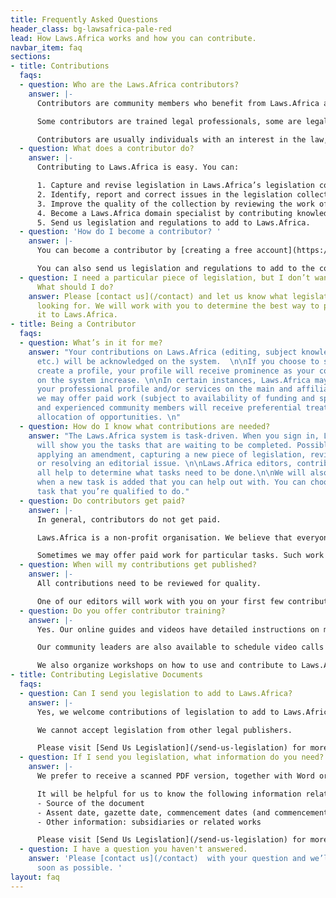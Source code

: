 ```yaml
---
title: Frequently Asked Questions
header_class: bg-lawsafrica-pale-red
lead: How Laws.Africa works and how you can contribute.
navbar_item: faq
sections:
- title: Contributions
  faqs:
  - question: Who are the Laws.Africa contributors?
    answer: |-
      Contributors are community members who benefit from Laws.Africa and have chosen to contribute some of their time or resources to help grow and maintain the Laws.Africa legislation collection. In turn, contributors benefit from the broad collection of legislation available through Laws.Africa and our partners.

      Some contributors are trained legal professionals, some are legal editors who have been working with legislation for many years, while others are open data advocates that believe in the power of free access to law.

      Contributors are usually individuals with an interest in the law, and anyone can become a contributor.
  - question: What does a contributor do?
    answer: |-
      Contributing to Laws.Africa is easy. You can:

      1. Capture and revise legislation in Laws.Africa’s legislation collection.
      2. Identify, report and correct issues in the legislation collection.
      3. Improve the quality of the collection by reviewing the work of other contributors.
      4. Become a Laws.Africa domain specialist by contributing knowledge and legislative updates in subject-matter collections, such as the Environment or Health.
      5. Send us legislation and regulations to add to Laws.Africa.
  - question: 'How do I become a contributor? '
    answer: |-
      You can become a contributor by [creating a free account](https://edit.laws.africa/accounts/login/). We’ll help you learn what you need to know and get you started.

      You can also send us legislation and regulations to add to the collection.
  - question: I need a particular piece of legislation, but I don’t want to be a contributor.
      What should I do?
    answer: Please [contact us](/contact) and let us know what legislation you are
      looking for. We will work with you to determine the best way to prioritise adding
      it to Laws.Africa.
- title: Being a Contributor
  faqs:
  - question: What’s in it for me?
    answer: "Your contributions on Laws.Africa (editing, subject knowledge management,
      etc.) will be acknowledged on the system.  \n\nIf you choose to sign up and
      create a profile, your profile will receive prominence as your contributions
      on the system increase. \n\nIn certain instances, Laws.Africa may offer to advertise
      your professional profile and/or services on the main and affiliate sites. \n\nSometimes,
      we may offer paid work (subject to availability of funding and special projects)
      and experienced community members will receive preferential treatment in the
      allocation of opportunities. \n"
  - question: How do I know what contributions are needed?
    answer: "The Laws.Africa system is task-driven. When you sign in, Laws.Africa
      will show you the tasks that are waiting to be completed. Possible tasks include
      applying an amendment, capturing a new piece of legislation, reviewing a contribution,
      or resolving an editorial issue. \n\nLaws.Africa editors, contributors and partners
      all help to determine what tasks need to be done.\n\nWe will also email you
      when a new task is added that you can help out with. You can choose to do any
      task that you’re qualified to do."
  - question: Do contributors get paid?
    answer: |-
      In general, contributors do not get paid.

      Laws.Africa is a non-profit organisation. We believe that everyone should have free access to the law and your contributions help your community to achieve this.

      Sometimes we may offer paid work for particular tasks. Such work is always dependent on available funding.
  - question: When will my contributions get published?
    answer: |-
      All contributions need to be reviewed for quality.

      One of our editors will work with you on your first few contributions. Once your contributions have been made, they will be published on the system after a final quality check by one of our editorial staff.
  - question: Do you offer contributor training?
    answer: |-
      Yes. Our online guides and videos have detailed instructions on making contributions to the Laws.Africa system. They will help you understand how to use the system, and how the process of publishing legislation works.

      Our community leaders are also available to schedule video calls to walk you through adding content and working with the Laws.Africa system.

      We also organize workshops on how to use and contribute to Laws.Africa. Subscribe to [our newsletter](#newsletter) to be notified about these events.
- title: Contributing Legislative Documents
  faqs:
  - question: Can I send you legislation to add to Laws.Africa?
    answer: |-
      Yes, we welcome contributions of legislation to add to Laws.Africa. It is best to share legislation as it was originally published in the government gazette.

      We cannot accept legislation from other legal publishers.

      Please visit [Send Us Legislation](/send-us-legislation) for more details.
  - question: If I send you legislation, what information do you need?
    answer: |-
      We prefer to receive a scanned PDF version, together with Word or text version of the legislation, if possible.

      It will be helpful for us to know the following information relating to the files you contribute:
      - Source of the document
      - Assent date, gazette date, commencement dates (and commencement instruments)
      - Other information: subsidiaries or related works

      Please visit [Send Us Legislation](/send-us-legislation) for more details.
  - question: I have a question you haven't answered.
    answer: 'Please [contact us](/contact)  with your question and we’ll respond as
      soon as possible. '
layout: faq
---
```


